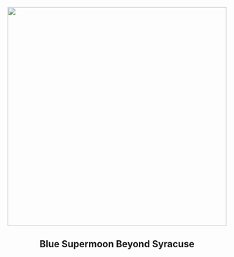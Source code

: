 
<p align="center"><img src="https://apod.nasa.gov/apod/image/2309/SuperBlueMoon_Saragozza_960.jpg" width="500" height="500"></p>
<h2 align="center"> Blue Supermoon Beyond Syracuse </h2>

